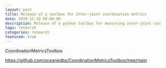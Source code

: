 ```yaml
---
layout: post
title: Release of a toolbox for Inter-joint coordination metrics
date: 2024-11-10 09:00:00
description: Release of a python toolbox for measuring inter-joint coordination for multiple joints
tags: research
categories: research
featured: true
---
```

CoordinationMetricsToolbox

https://github.com/oceanedbs/CoordinationMetricsToolbox/tree/main